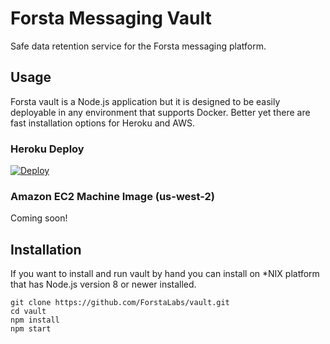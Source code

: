 Forsta Messaging Vault
========
Safe data retention service for the Forsta messaging platform.


Usage
--------
Forsta vault is a Node.js application but it is designed to be easily
deployable in any environment that supports Docker.  Better yet there
are fast installation options for Heroku and AWS.

### Heroku Deploy
[![Deploy](https://www.herokucdn.com/deploy/button.svg)](https://heroku.com/deploy?template=https://github.com/ForstaLabs/vault&env[AUTH_TAG]=@username:organization)

### Amazon EC2 Machine Image (us-west-2)
Coming soon!


Installation
--------
If you want to install and run vault by hand you can install on *NIX platform
that has Node.js version 8 or newer installed.

    git clone https://github.com/ForstaLabs/vault.git
    cd vault
    npm install
    npm start
